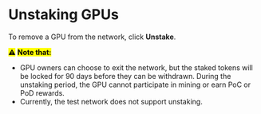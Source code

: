 # Unstaking GPUs

To remove a GPU from the network, click **Unstake**.

<mark style="background-color:yellow;">⚠️</mark> <mark style="background-color:yellow;"></mark><mark style="background-color:yellow;">**Note that:**</mark>&#x20;

* GPU owners can choose to exit the network, but the staked tokens will be locked for 90 days before they can be withdrawn. During the unstaking period, the GPU cannot participate in mining or earn PoC or PoD rewards.&#x20;
* Currently, the test network does not support unstaking.
